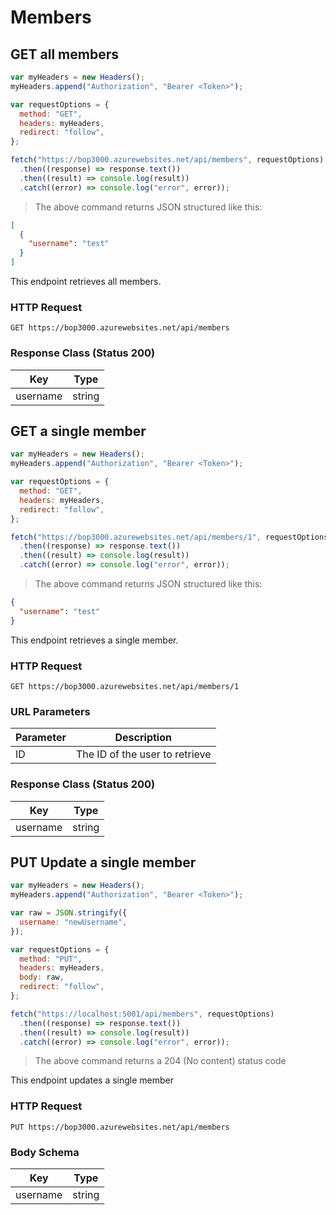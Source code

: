 # Members

<!--- GET --->

## GET all members

```javascript
var myHeaders = new Headers();
myHeaders.append("Authorization", "Bearer <Token>");

var requestOptions = {
  method: "GET",
  headers: myHeaders,
  redirect: "follow",
};

fetch("https://bop3000.azurewebsites.net/api/members", requestOptions)
  .then((response) => response.text())
  .then((result) => console.log(result))
  .catch((error) => console.log("error", error));
```

> The above command returns JSON structured like this:

```json
[
  {
    "username": "test"
  }
]
```

This endpoint retrieves all members.

### HTTP Request

`GET https://bop3000.azurewebsites.net/api/members`

### Response Class (Status 200)

| Key      | Type   |
| -------- | ------ |
| username | string |

## GET a single member

```javascript
var myHeaders = new Headers();
myHeaders.append("Authorization", "Bearer <Token>");

var requestOptions = {
  method: "GET",
  headers: myHeaders,
  redirect: "follow",
};

fetch("https://bop3000.azurewebsites.net/api/members/1", requestOptions)
  .then((response) => response.text())
  .then((result) => console.log(result))
  .catch((error) => console.log("error", error));
```

> The above command returns JSON structured like this:

```json
{
  "username": "test"
}
```

This endpoint retrieves a single member.

### HTTP Request

`GET https://bop3000.azurewebsites.net/api/members/1`

### URL Parameters

| Parameter | Description                    |
| --------- | ------------------------------ |
| ID        | The ID of the user to retrieve |

### Response Class (Status 200)

| Key      | Type   |
| -------- | ------ |
| username | string |

<!--- POST --->

<!--- PUT --->

## PUT Update a single member

```javascript
var myHeaders = new Headers();
myHeaders.append("Authorization", "Bearer <Token>");

var raw = JSON.stringify({
  username: "newUsername",
});

var requestOptions = {
  method: "PUT",
  headers: myHeaders,
  body: raw,
  redirect: "follow",
};

fetch("https://localhost:5001/api/members", requestOptions)
  .then((response) => response.text())
  .then((result) => console.log(result))
  .catch((error) => console.log("error", error));
```

> The above command returns a 204 (No content) status code

This endpoint updates a single member

### HTTP Request

`PUT https://bop3000.azurewebsites.net/api/members`

### Body Schema

| Key      | Type   |
| -------- | ------ |
| username | string |

<!--- DELETE --->

